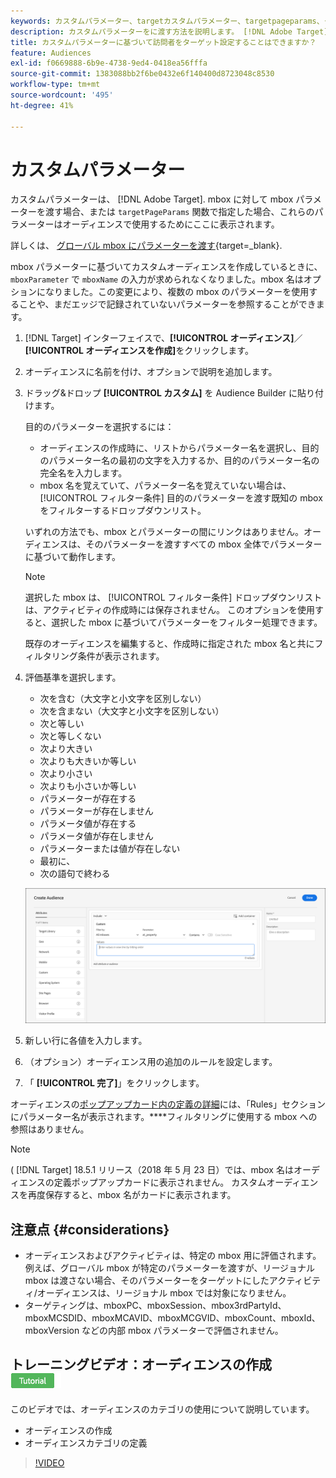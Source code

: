 ```yaml
---
keywords: カスタムパラメーター、targetカスタムパラメーター、targetpageparams、ターゲットmboxパラメーター
description: カスタムパラメーターをに渡す方法を説明します。 [!DNL Adobe Target] オーディエンスで使用します。
title: カスタムパラメーターに基づいて訪問者をターゲット設定することはできますか？
feature: Audiences
exl-id: f0669888-6b9e-4738-9ed4-0418ea56fffa
source-git-commit: 1383088bb2f6be0432e6f140400d8723048c8530
workflow-type: tm+mt
source-wordcount: '495'
ht-degree: 41%

---
```


# カスタムパラメーター

カスタムパラメーターは、 [!DNL Adobe Target]. mbox に対して mbox パラメーターを渡す場合、または `targetPageParams` 関数で指定した場合、これらのパラメーターはオーディエンスで使用するためにここに表示されます。

詳しくは、 [グローバル mbox にパラメーターを渡す](https://experienceleague.corp.adobe.com/docs/target-dev/developer/client-side/global-mbox/pass-parameters-to-global-mbox.html){target=_blank}.

mbox パラメーターに基づいてカスタムオーディエンスを作成しているときに、`mboxParameter` で `mboxName` の入力が求められなくなりました。mbox 名はオプションになりました。この変更により、複数の mbox のパラメーターを使用することや、まだエッジで記録されていないパラメーターを参照することができます。

1. [!DNL Target] インターフェイスで、**[!UICONTROL オーディエンス]**／**[!UICONTROL オーディエンスを作成]**&#x200B;をクリックします。
1. オーディエンスに名前を付け、オプションで説明を追加します。
1. ドラッグ&amp;ドロップ **[!UICONTROL カスタム]** を Audience Builder に貼り付けます。

   目的のパラメーターを選択するには：

   * オーディエンスの作成時に、リストからパラメーター名を選択し、目的のパラメーター名の最初の文字を入力するか、目的のパラメーター名の完全名を入力します。
   * mbox 名を覚えていて、パラメーター名を覚えていない場合は、 [!UICONTROL フィルター条件] 目的のパラメーターを渡す既知の mbox をフィルターするドロップダウンリスト。

   いずれの方法でも、mbox とパラメーターの間にリンクはありません。オーディエンスは、そのパラメーターを渡すすべての mbox 全体でパラメーターに基づいて動作します。

   >[!NOTE]
   >
   >選択した mbox は、 [!UICONTROL フィルター条件] ドロップダウンリストは、アクティビティの作成時には保存されません。 このオプションを使用すると、選択した mbox に基づいてパラメーターをフィルター処理できます。

   既存のオーディエンスを編集すると、作成時に指定された mbox 名と共にフィルタリング条件が表示されます。

1. 評価基準を選択します。

   * 次を含む（大文字と小文字を区別しない）
   * 次を含まない（大文字と小文字を区別しない）
   * 次と等しい
   * 次と等しくない
   * 次より大きい
   * 次よりも大きいか等しい
   * 次より小さい
   * 次よりも小さいか等しい
   * パラメーターが存在する
   * パラメーターが存在しません
   * パラメータ値が存在する
   * パラメータ値が存在しません
   * パラメーターまたは値が存在しない
   * 最初に、
   * 次の語句で終わる

   ![カスタムパラメーターオーディエンス](assets/custom.png)

1. 新しい行に各値を入力します。
1. （オプション）オーディエンス用の追加のルールを設定します。
1. 「 **[!UICONTROL 完了]**」をクリックします。

オーディエンスの[ポップアップカード内の定義の詳細](/help/main/c-target/c-audiences/audiences.md#section_11B9C4A777E14D36BA1E925021945780)には、「Rules」セクションにパラメーター名が表示されます。****&#x200B;フィルタリングに使用する mbox への参照はありません。

>[!NOTE]
>
>( [!DNL Target] 18.5.1 リリース（2018 年 5 月 23 日）では、mbox 名はオーディエンスの定義ポップアップカードに表示されません。 カスタムオーディエンスを再度保存すると、mbox 名がカードに表示されます。

## 注意点 {#considerations}

* オーディエンスおよびアクティビティは、特定の mbox 用に評価されます。例えば、グローバル mbox が特定のパラメーターを渡すが、リージョナル mbox は渡さない場合、そのパラメーターをターゲットにしたアクティビティ/オーディエンスは、リージョナル mbox では対象になりません。
* ターゲティングは、mboxPC、mboxSession、mbox3rdPartyId、mboxMCSDID、mboxMCAVID、mboxMCGVID、mboxCount、mboxId、mboxVersion などの内部 mbox パラメーターで評価されません。

## トレーニングビデオ：オーディエンスの作成 ![チュートリアルバッジ](/help/main/assets/tutorial.png)

このビデオでは、オーディエンスのカテゴリの使用について説明しています。

* オーディエンスの作成
* オーディエンスカテゴリの定義

>[!VIDEO](https://video.tv.adobe.com/v/17392)

